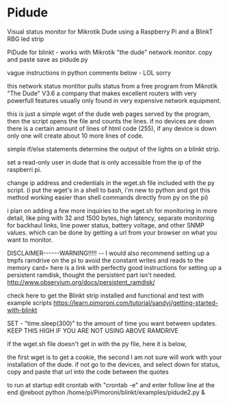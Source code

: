 # Pidude
Visual status monitor for Mikrotik Dude using a Raspberry Pi and a BlinkT RBG led strip


PiDude for blinkt - works with Mikrotik "the dude" network monitor.
copy and paste save as pidude.py

vague instructions in python comments below - LOL sorry

this network status montitor pulls status from a free program from Mikrotik "The Dude" V3.6
a company that makes excellent routers with very powerfull features usually
only found in very expensive network equipment.


this is just a simple wget of the dude web pages served by the program,
then the script opens the file and counts the lines. if no devices are down
there is a certain amount of lines of html code (255),
if any device is down only one will create about 10 more lines of code.

simple if/else statements determine the output of the lights on a blinkt strip.


set a read-only user in dude that is only accessible from the ip of the raspberri pi.

change ip address and credentials in the wget.sh file included with the py script.
(i put the wget's in a shell to bash,
i'm new to python and got this method working easier than shell commands directly from py on the pi)


i plan on adding a few more inquiries to the wget.sh for monitoring in more detail,
like ping with 32 and 1500 bytes, high latency, separate monitoring for backhaul links,
line power status, battery voltage, and other SNMP values.
which can be done by getting a url from your browser on what you want to monitor.


DISCLAIMER------WARNING!!!!! --
I would also recommend setting up a tmpfs ramdrive on the pi
to avoid the constant writes and reads to the memory card=
here is a link with perfectly good instructions for setting up a persistent ramdisk, thought the persistent part isn't needed.
http://www.observium.org/docs/persistent_ramdisk/

check here to get the Blinkt strip installed and functional and test with example scripts
https://learn.pimoroni.com/tutorial/sandyj/getting-started-with-blinkt

SET - "time.sleep(300)" to the amount of time you want between updates. KEEP THIS HIGH IF YOU ARE NOT USING ABOVE RAMDRIVE

if the wget.sh file doesn't get in with the py file, here it is below,

the first wget is to get a cookie, the second I am not sure will work with your installation of the dude.
if not go to the devices, and select down for status, copy and paste that url into the code between the quotes

to run at startup edit crontab with  "crontab -e" and enter follow line at the end
@reboot python /home/pi/Pimoroni/blinkt/examples/pidude2.py &


